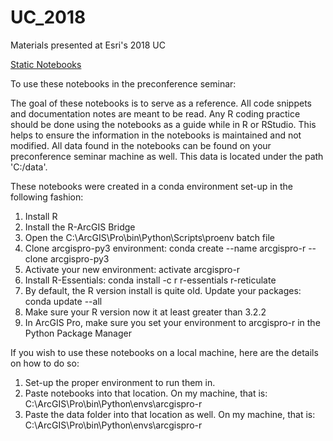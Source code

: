 # UC_2018
Materials presented at Esri's 2018 UC

[Static Notebooks](https://nbviewer.jupyter.org/github/r-arcgis/uc-2018/tree/master/)

To use these notebooks in the preconference seminar: 

The goal of these notebooks is to serve as a reference. All code snippets and documentation notes are meant to be read. Any R coding 
practice should be done using the notebooks as a guide while in R or RStudio. This helps to ensure the information in the notebooks
is maintained and not modified. All data found in the notebooks can be found on your preconference seminar machine as well. This data
is located under the path 'C:/data'. 



These notebooks were created in a conda environment set-up in the following fashion:

1)	Install R
2)	Install the R-ArcGIS Bridge
3)	Open the C:\ArcGIS\Pro\bin\Python\Scripts\proenv batch file
4)	Clone arcgispro-py3 environment: conda create --name arcgispro-r --clone arcgispro-py3
5)	Activate your new environment: activate arcgispro-r
6)	Install R-Essentials: conda install -c r r-essentials r-reticulate
7)	By default, the R version install is quite old. Update your packages: conda update --all
8)	Make sure your R version now it at least greater than 3.2.2
9) 	In ArcGIS Pro, make sure you set your environment to arcgispro-r in the Python Package Manager


If you wish to use these notebooks on a local machine, here are the details on how to do so:

1) Set-up the proper environment to run them in. 
2) Paste notebooks into that location. On my machine, that is: C:\ArcGIS\Pro\bin\Python\envs\arcgispro-r
3) Paste the data folder into that location as well. On my machine, that is: C:\ArcGIS\Pro\bin\Python\envs\arcgispro-r
